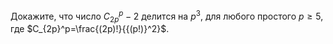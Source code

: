 Докажите, что число $C_{2p}^p  - 2$ делится на $p^3$, для любого простого 
$p \geq 5$, где $C_{2p}^p=\frac{(2p)!}{{(p!)}^2}$.